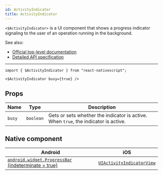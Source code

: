 ```yaml
---
id: ActivityIndicator
title: ActivityIndicator
---
```

<!-- contributors: [shirakaba, MisterBrownRSA, rigor789, ikoevska] -->

`<$ActivityIndicator>` is a UI component that shows a progress indicator signaling to the user of an operation running in the background.

See also:

* [Official top-level documentation](https://docs.nativescript.org/ui/components/activity-indicator)
* [Detailed API specification](https://docs.nativescript.org/api-reference/classes/_ui_activity_indicator_.activityindicator)

---

```tsx
import { $ActivityIndicator } from "react-nativescript";

<$ActivityIndicator busy={true} />
```

<!-- [> screenshots for=ActivityIndicator <] -->

## Props

| Name | Type | Description |
|------|------|-------------|
| `busy` | `boolean` | Gets or sets whether the indicator is active. When `true`, the indicator is active.

## Native component

| Android | iOS |
|---------|-----|
| [`android.widget.ProgressBar` (indeterminate = true)](https://developer.android.com/reference/android/widget/ProgressBar.html)	| [`UIActivityIndicatorView`](https://developer.apple.com/documentation/uikit/uiactivityindicatorview)